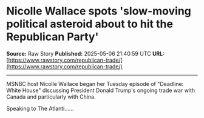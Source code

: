 # Nicolle Wallace spots 'slow-moving political asteroid about to hit the Republican Party'

**Source:** Raw Story
**Published:** 2025-05-06 21:40:59 UTC
**URL:** [https://www.rawstory.com/republican-trade/](https://www.rawstory.com/republican-trade/)

---

MSNBC host Nicolle Wallace began her Tuesday episode of "Deadline: White House" discussing President Donald Trump's ongoing trade war with Canada and particularly with China.
Speaking to The Atlanti…...
